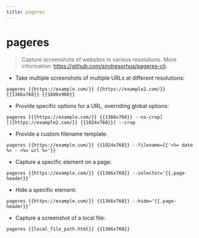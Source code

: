 ```yaml
---
title: pageres
---
```

# pageres

> Capture screenshots of websites in various resolutions.
> More information: <https://github.com/sindresorhus/pageres-cli>.

- Take multiple screenshots of multiple URLs at different resolutions:

`pageres {{https://example.com/}} {{https://example2.com/}} {{1366x768}} {{1600x900}}`

- Provide specific options for a URL, overriding global options:

`pageres [{{https://example.com/}} {{1366x768}} --no-crop] [{{https://example2.com/}} {{1024x768}}] --crop`

- Provide a custom filename template:

`pageres {{https://example.com/}} {{1024x768}} --filename={{'<%= date %> - <%= url %>'}}`

- Capture a specific element on a page:

`pageres {{https://example.com/}} {{1366x768}} --selector='{{.page-header}}'`

- Hide a specific element:

`pageres {{https://example.com/}} {{1366x768}} --hide='{{.page-header}}'`

- Capture a screenshot of a local file:

`pageres {{local_file_path.html}} {{1366x768}}`
